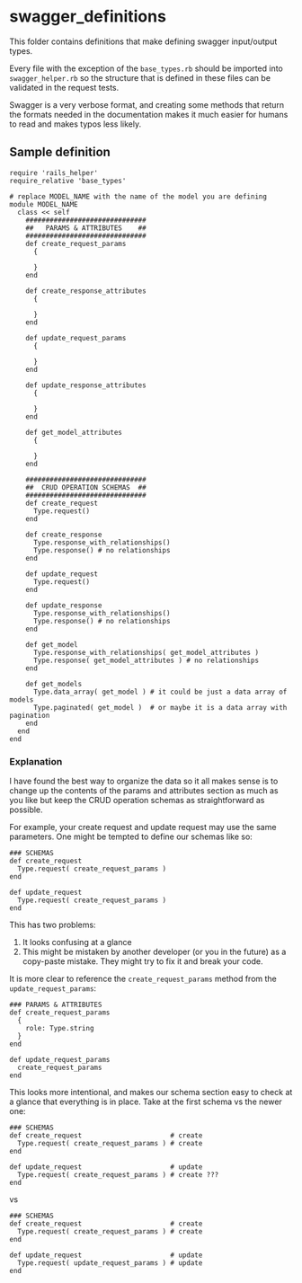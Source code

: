 # swagger_definitions

This folder contains definitions that make defining swagger input/output types.

Every file with the exception of the `base_types.rb` should be imported into
`swagger_helper.rb` so the structure that is defined in these files can be
validated in the request tests.

Swagger is a very verbose format, and creating some methods that return the
formats needed in the documentation makes it much easier for humans to read and
makes typos less likely.


## Sample definition

```
require 'rails_helper'
require_relative 'base_types'

# replace MODEL_NAME with the name of the model you are defining
module MODEL_NAME
  class << self
    ##############################
    ##   PARAMS & ATTRIBUTES    ##
    ##############################
    def create_request_params
      {

      }
    end

    def create_response_attributes
      {

      }
    end

    def update_request_params
      {

      }
    end

    def update_response_attributes
      {

      }
    end

    def get_model_attributes
      {

      }
    end

    ##############################
    ##  CRUD OPERATION SCHEMAS  ##
    ##############################
    def create_request
      Type.request()
    end

    def create_response
      Type.response_with_relationships()
      Type.response() # no relationships
    end

    def update_request
      Type.request()
    end

    def update_response
      Type.response_with_relationships()
      Type.response() # no relationships
    end

    def get_model
      Type.response_with_relationships( get_model_attributes )
      Type.response( get_model_attributes ) # no relationships
    end

    def get_models
      Type.data_array( get_model ) # it could be just a data array of models
      Type.paginated( get_model )  # or maybe it is a data array with pagination
    end
  end
end
```
### Explanation

I have found the best way to organize the data so it all makes sense is to
change up the contents of the params and attributes section as much as you
like but keep the CRUD operation schemas as straightforward as possible.

For example, your create request and update request may use the same parameters.
One might be tempted to define our schemas like so:

```
### SCHEMAS
def create_request
  Type.request( create_request_params )
end

def update_request
  Type.request( create_request_params )
end
```
This has two problems:

1. It looks confusing at a glance
2. This might be mistaken by another developer (or you in the future)
   as a copy-paste mistake. They might try to fix it and break your
   code.

It is more clear to reference the `create_request_params` method
from the `update_request_params`:

```
### PARAMS & ATTRIBUTES
def create_request_params
  {
	role: Type.string
  }
end

def update_request_params
  create_request_params
end
```

This looks more intentional, and makes our schema section easy to check
at a glance that everything is in place. Take at the first schema
vs the newer one:

```
### SCHEMAS
def create_request                      # create
  Type.request( create_request_params ) # create
end

def update_request                      # update
  Type.request( create_request_params ) # create ???
end
```
vs

```
### SCHEMAS
def create_request                      # create
  Type.request( create_request_params ) # create
end

def update_request                      # update
  Type.request( update_request_params ) # update
end
```
